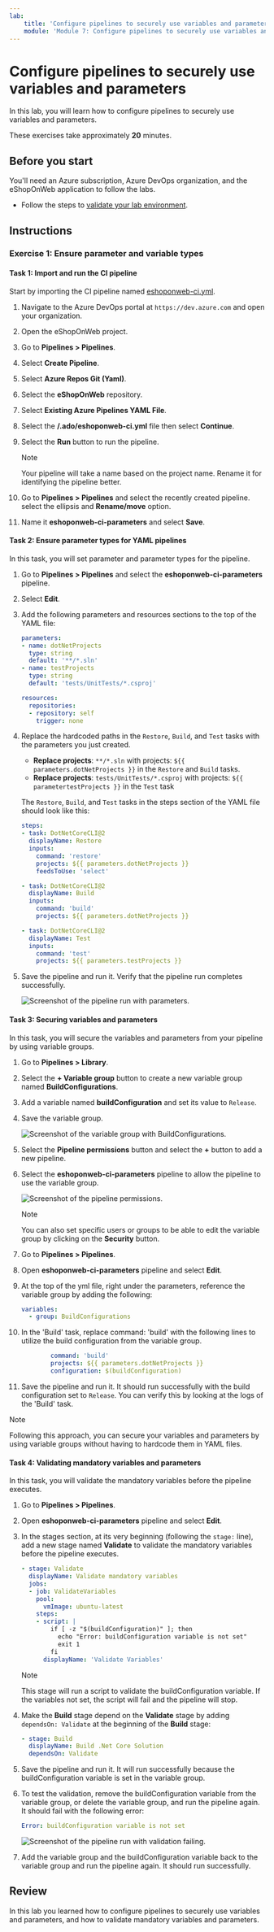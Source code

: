```yaml
---
lab:
    title: 'Configure pipelines to securely use variables and parameters'
    module: 'Module 7: Configure pipelines to securely use variables and parameters'
---
```


# Configure pipelines to securely use variables and parameters

In this lab, you will learn how to configure pipelines to securely use variables and parameters.

These exercises take approximately **20** minutes.

## Before you start

You'll need an Azure subscription, Azure DevOps organization, and the eShopOnWeb application to follow the labs.

- Follow the steps to [validate your lab environment](APL2001_M00_Validate_Lab_Environment.md).

## Instructions

### Exercise 1: Ensure parameter and variable types

#### Task 1: Import and run the CI pipeline

Start by importing the CI pipeline named [eshoponweb-ci.yml](https://github.com/MicrosoftLearning/eShopOnWeb/blob/main/.ado/eshoponweb-ci.yml).

1. Navigate to the Azure DevOps portal at `https://dev.azure.com` and open your organization.

1. Open the eShopOnWeb project.

1. Go to **Pipelines > Pipelines**.

1. Select **Create Pipeline**.

1. Select **Azure Repos Git (Yaml)**.

1. Select the **eShopOnWeb** repository.

1. Select **Existing Azure Pipelines YAML File**.

1. Select the **/.ado/eshoponweb-ci.yml** file then select **Continue**.

1. Select the **Run** button to run the pipeline.

   > [!NOTE]
   > Your pipeline will take a name based on the project name. Rename it for identifying the pipeline better.

1. Go to **Pipelines > Pipelines** and select the recently created pipeline. select the ellipsis and **Rename/move** option.

1. Name it **eshoponweb-ci-parameters** and select **Save**.

#### Task 2: Ensure parameter types for YAML pipelines

In this task, you will set parameter and parameter types for the pipeline.

1. Go to **Pipelines > Pipelines** and select the **eshoponweb-ci-parameters** pipeline.

1. Select **Edit**.

1. Add the following parameters and resources sections to the top of the YAML file:

   ```yaml
   parameters:
   - name: dotNetProjects
     type: string
     default: '**/*.sln'
   - name: testProjects
     type: string
     default: 'tests/UnitTests/*.csproj'

   resources:
     repositories:
     - repository: self
       trigger: none

   ```

1. Replace the hardcoded paths in the `Restore`, `Build`, and `Test` tasks with the parameters you just created.

   - **Replace projects**: `**/*.sln` with projects: `${{ parameters.dotNetProjects }}` in the `Restore` and `Build` tasks.
   - **Replace projects**: `tests/UnitTests/*.csproj` with projects: `${{ parametertestProjects }}` in the `Test` task

    The `Restore`, `Build`, and `Test` tasks in the steps section of the YAML file should look like this:

    ```yaml
    steps:
    - task: DotNetCoreCLI@2
      displayName: Restore
      inputs:
        command: 'restore'
        projects: ${{ parameters.dotNetProjects }}
        feedsToUse: 'select'
    
    - task: DotNetCoreCLI@2
      displayName: Build
      inputs:
        command: 'build'
        projects: ${{ parameters.dotNetProjects }}
    
    - task: DotNetCoreCLI@2
      displayName: Test
      inputs:
        command: 'test'
        projects: ${{ parameters.testProjects }}
    
    ```

1. Save the pipeline and run it. Verify that the pipeline run completes successfully.

   ![Screenshot of the pipeline run with parameters.](media/pipeline-parameters-run.png)

#### Task 3: Securing variables and parameters

In this task, you will secure the variables and parameters from your pipeline by using variable groups.

1. Go to **Pipelines > Library**.

1. Select the **+ Variable group** button to create a new variable group named **BuildConfigurations**.

1. Add a variable named **buildConfiguration** and set its value to `Release`.

1. Save the variable group.

   ![Screenshot of the variable group with BuildConfigurations.](media/eshop-variable-group.png)

1. Select the **Pipeline permissions** button and select the **+** button to add a new pipeline.

1. Select the **eshoponweb-ci-parameters** pipeline to allow the pipeline to use the variable group.

   ![Screenshot of the pipeline permissions.](media/pipeline-permissions.png)

   > [!NOTE]
   > You can also set specific users or groups to be able to edit the variable group by clicking on the **Security** button.

1. Go to **Pipelines > Pipelines**.

1. Open **eshoponweb-ci-parameters** pipeline and select **Edit**.

1. At the top of the yml file, right under the parameters, reference the variable group by adding the following:

   ```yaml
   variables:
     - group: BuildConfigurations
   ```

1. In the 'Build' task, replace command: 'build' with the following lines to utilize the build configuration from the variable group.

    ```yaml
            command: 'build'
            projects: ${{ parameters.dotNetProjects }}
            configuration: $(buildConfiguration)
    ```

1. Save the pipeline and run it. It should run successfully with the build configuration set to `Release`. You can verify this by looking at the logs of the 'Build' task.

> [!NOTE]
> Following this approach, you can secure your variables and parameters by using variable groups without having to hardcode them in YAML files.

#### Task 4: Validating mandatory variables and parameters

In this task, you will validate the mandatory variables before the pipeline executes.

1. Go to **Pipelines > Pipelines**.

1. Open **eshoponweb-ci-parameters** pipeline and select **Edit**.

1. In the stages section, at its very beginning (following the `stage:` line), add a new stage named **Validate** to validate the mandatory variables before the pipeline executes.

    ```yaml
    - stage: Validate
      displayName: Validate mandatory variables
      jobs:
      - job: ValidateVariables
        pool:
          vmImage: ubuntu-latest
        steps:
        - script: |
            if [ -z "$(buildConfiguration)" ]; then
              echo "Error: buildConfiguration variable is not set"
              exit 1
            fi
          displayName: 'Validate Variables'
     ```

    > [!NOTE]
    > This stage will run a script to validate the buildConfiguration variable. If the variables not set, the script will fail and the pipeline will stop.

1. Make the **Build** stage depend on the **Validate** stage by adding `dependsOn: Validate` at the beginning of the **Build** stage:

    ```yaml
    - stage: Build
      displayName: Build .Net Core Solution
      dependsOn: Validate
    ```

1. Save the pipeline and run it. It will run successfully because the buildConfiguration variable is set in the variable group.

1. To test the validation, remove the buildConfiguration variable from the variable group, or delete the variable group, and run the pipeline again. It should fail with the following error:

    ```yaml
    Error: buildConfiguration variable is not set   
    ```

    ![Screenshot of the pipeline run with validation failing.](media/pipeline-validation-fail.png)

1. Add the variable group and the buildConfiguration variable back to the variable group and run the pipeline again. It should run successfully.

## Review

In this lab you learned how to configure pipelines to securely use variables and parameters, and how to validate mandatory variables and parameters.
